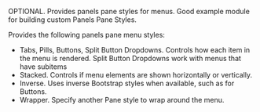 OPTIONAL. Provides panels pane styles for menus. Good example module for building custom Panels Pane Styles.

Provides the following panels pane menu styles:

* Tabs, Pills, Buttons, Split Button Dropdowns.  Controls how each item in the menu is rendered.  Split Button Dropdowns work with menus that have subitems
* Stacked.  Controls if menu elements are shown horizontally or vertically.
* Inverse.  Uses inverse Bootstrap styles when available, such as for Buttons.
* Wrapper.  Specify another Pane style to wrap around the menu.
